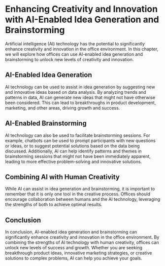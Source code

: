 Enhancing Creativity and Innovation with AI-Enabled Idea Generation and Brainstorming
=========================================================================================================================================

Artificial intelligence (AI) technology has the potential to significantly enhance creativity and innovation in the office environment. In this chapter, we will explore how offices can use AI-enabled idea generation and brainstorming to unlock new levels of creativity and innovation.

AI-Enabled Idea Generation
--------------------------

AI technology can be used to assist in idea generation by suggesting new and innovative ideas based on data analysis. By analyzing trends and patterns in data, AI can generate new ideas that might not have otherwise been considered. This can lead to breakthroughs in product development, marketing, and other areas, driving growth and success.

AI-Enabled Brainstorming
------------------------

AI technology can also be used to facilitate brainstorming sessions. For example, chatbots can be used to prompt participants with new questions or ideas, or to suggest potential solutions based on the data being discussed. Additionally, AI can help identify patterns and themes in brainstorming sessions that might not have been immediately apparent, leading to more effective problem-solving and innovative solutions.

Combining AI with Human Creativity
----------------------------------

While AI can assist in idea generation and brainstorming, it is important to remember that it is only one tool in the creative process. Offices should encourage collaboration between humans and the AI technology, leveraging the strengths of both to achieve optimal results.

Conclusion
----------

In conclusion, AI-enabled idea generation and brainstorming can significantly enhance creativity and innovation in the office environment. By combining the strengths of AI technology with human creativity, offices can unlock new levels of success and growth. Whether you are seeking breakthrough product ideas, innovative marketing strategies, or creative solutions to complex problems, AI can help you achieve your goals.
